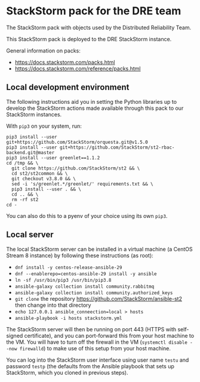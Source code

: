 # StackStorm pack for the DRE team

The StackStorm pack with objects used by the Distributed Reliability Team.

This StackStorm pack is deployed to the DRE StackStorm instance.

General information on packs:

* https://docs.stackstorm.com/packs.html
* https://docs.stackstorm.com/reference/packs.html

## Local development environment

The following instructions aid you in setting the Python libraries up to
develop the StackStorm actions made available through this pack to our
StackStorm instances.

With `pip3` on your system, run:

```
pip3 install --user git+https://github.com/StackStorm/orquesta.git@v1.5.0
pip3 install --user git+https://github.com/StackStorm/st2-rbac-backend.git@master
pip3 install --user greenlet==1.1.2
cd /tmp && \
  git clone https://github.com/StackStorm/st2 && \
  cd st2/st2common && \
  git checkout v3.8.0 && \
  sed -i 's/greenlet.*/greenlet/' requirements.txt && \
  pip3 install --user . && \
  cd .. && \
  rm -rf st2
cd -
```

You can also do this to a pyenv of your choice using its own `pip3`.

## Local server

The local StackStorm server can be installed in a virtual machine
(a CentOS Stream 8 instance) by following these instructions
(as root):

* `dnf install -y centos-release-ansible-29`
* `dnf --enablerepo=centos-ansible-29 install -y ansible`
* `ln -sf /usr/bin/pip3 /usr/bin/pip3.8`
* `ansible-galaxy collection install community.rabbitmq`
* `ansible-galaxy collection install community.authorized_keys`
* `git clone` the repository https://github.com/StackStorm/ansible-st2
  then change into that directory
* `echo 127.0.0.1 ansible_conneection=local > hosts`
* `ansible-playbook -i hosts stackstorm.yml`

The StackStorm server will then be running on port 443 (HTTPS with
self-signed certificate), and you can port-forward this from your
host machine to the VM.  You will have to turn off the firewall
in the VM (`systemctl disable --now firewalld`) to make use of this
setup from your host machine.

You can log into the StackStorm user interface using user name
`testu` and password `testp` (the defaults from the Ansible playbook
that sets up StackStorm, which you cloned in previous steps).